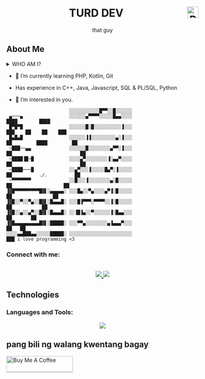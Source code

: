 
<div align="center">
  <h1 align="center"> TURD DEV 
 <img align="right" src="https://komarev.com/ghpvc/?username=lutherdeva&color=05171B&style=for-the-badge" alt="Profile Views" style="height:30px;"></h1>
  <p align="center">that guy<br/></p> 
</div>

## About Me
<details>
  <summary>WHO AM I?</summary>

  ### <a id="about-the-project"></a>LUTHER DEAN
  - 👋 Hi, I’m @lutherdev
  - **Name:** Luther Dean
  - **Born in:** Philippines  
  - **Educational Status:** 2nd Year Student at FEU Institute of Technology  
  - **Specialization:** Information Technology - Web and Mobile Application
  
</details>

  - 🌱 I’m currently learning PHP, Kotlin, Git
  
  - Has experience in C++, Java, Javascript, SQL & PL/SQL, Python
    
  - 👀 I’m interested in you.


```
                       ░░░░░░░░░░░█▀▀░░█░░░░░░
 ▄───▄                 ░░░░░░▄▀▀▀▀░░░░░█▄▄░░░░                             ████        ████
 █▀█▀█                 ░░░░░░█░█░░░░░░░░░░▐░░░                          ███    ██    ██    ███
 █▄█▄█                 ░░░░░░▐▐░░░░░░░░░▄░▐░░░                        ██         ████         ██
 ─███──▄▄              ░░░░░░█░░░░░░░░▄▀▀░▐░░░                       ██                         ██
 ─████▐█─█             ░░░░▄▀░░░░░░░░▐░▄▄▀░░░░                       ██                         ██
 ─████───█             ░░▄▀░░░▐░░░░░█▄▀░▐░░░░░                        ██          ./.          ██
 ─▀▀▀▀▀▀▀              ░░█░░░▐░░░░░░░░▄░█░░░░░                          ██                   ██
▐▓█▀▀▀▀▀▀▀▀▀█▓▌░▄▄▄▄▄░ ░░░█▄░░▀▄░░░░▄▀▐░█░░░░░                            ██               ██
▐▓█░░▀░░▀▄░░█▓▌░█▄▄▄█░ ░░░█▐▀▀▀░▀▀▀▀░░▐░█░░░░░                              ██           ██
▐▓█░░▄░░▄▀░░█▓▌░█▄▄▄█░ ░░▐█▐▄░░▀░░░░░░▐░█▄▄░░░                                ██       ██
▐▓█▄▄▄▄▄▄▄▄▄█▓▌░█████░ ░░░▀▀▄░░░░░░░░▄▐▄▄▄▀░░░                                  ██   ██
░░░░▄▄███▄▄░░░░░█████░ ░░░░░░░░░░░░░░░░░░░░░░░                                    ███ i love programming <3
```
<h3 align="left">Connect with me:</h3>
<h2 align="center">
  <a href="https://www.linkedin.com/in/luther-dean">
  <img src="https://img.shields.io/badge/linkedin-%230077B5.svg?style=for-the badge&logo=linkedin&logoColor=white)" />
</a>
<a href="https://skillicons.dev">
    <img src="https://skillicons.dev/icons?i=discord,github,gmail,instagram,linkedin,twitter,vscode" />
  </a>
</h2>

## Technologies

<h3 align="left">Languages and Tools:</h3>
<p align="center">
  <a href="https://skillicons.dev">
    <img src="https://skillicons.dev/icons?i=git,cpp,html,js,css,php,docker,py,java,kotlin,md,mysql,ps,blender,vscode" />
  </a>
</p>





<!--
<p>
    <img src="https://github-readme-stats.vercel.app/api?username=lutherdev&show_icons=true&locale=en" alt="lutherdev" />
</p>



<p>
    <img src="https://github-readme-stats.vercel.app/api/top-langs?username=lutherdev&show_icons=true&locale=en&layout=compact" alt="lutherdev" />
</p>
-->




<!--
Here are the programs I am currently working on 💚

* [![C++][cpp.com]][cpp-url]
* [![Python][python.com]][python-url]
* [![MySQL][Mysql.com]][Mysql-url]
* [![Github][Github.com]][Github-url]
* [![Bootstrap][Bootstrap.com]][Bootstrap-url]
* [![TailwindCSS][TailwindCSS.com]][TailwindCSS-url]
-->
## pang bili ng walang kwentang bagay

<a href="https://buymeacoffee.com/turd" target="_blank"><img src="https://www.buymeacoffee.com/assets/img/custom_images/purple_img.png" alt="Buy Me A Coffee" style="height: 41px !important;width: 174px !important;box-shadow: 0px 3px 2px 0px rgba(190, 190, 190, 0.5) !important;-webkit-box-shadow: 0px 3px 2px 0px rgba(190, 190, 190, 0.5) !important;" ></a>

<!--
[cpp.com]: https://img.shields.io/badge/C++-00599C?style=for-the-badge&logo=c%2B%2B&logoColor=white
[cpp-url]: https://www.cplusplus.com

[python.com]: https://img.shields.io/badge/Python-3776AB?style=for-the-badge&logo=python&logoColor=white
[python-url]: https://www.python.org

[MySQL.com]: https://img.shields.io/badge/MySQL-00000F?style=for-the-badge&logo=mysql&logoColor=white
[MySQL-url]: https://www.mysql.com

[Github.com]: https://img.shields.io/badge/GitHub-100000?style=for-the-badge&logo=github&logoColor=white
[Github-url]: https://github.com

[Bootstrap.com]: https://img.shields.io/badge/Bootstrap-563D7C?style=for-the-badge&logo=bootstrap&logoColor=white
[Bootstrap-url]: https://getbootstrap.com

[TailwindCSS.com]: https://img.shields.io/badge/Tailwind_CSS-38B2AC?style=for-the-badge&logo=tailwind-css&logoColor=white
[TailwindCSS-url]: https://tailwindcss.com
-->
<!--
**My Time 🦉** 

```text
🌅 Morning                                    ███████░░░░░░░░░░░░░░░░░   25 % 
☀️ Afternoon                                  ███████░░░░░░░░░░░░░░░░░░   25 % 
🌃 Evening                                    ██████████████░░░░░░░░░░░   50 %
-->

